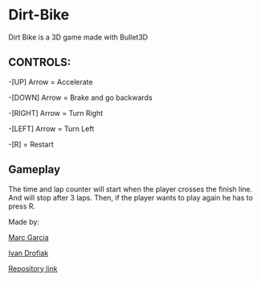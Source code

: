 # Dirt-Bike

Dirt Bike is a 3D game made with Bullet3D

CONTROLS:
--------

 -[UP] Arrow	      = Accelerate

 -[DOWN] Arrow	      = Brake and go backwards

 -[RIGHT] Arrow	      = Turn Right

 -[LEFT] Arrow	      = Turn Left

 -[R]		      = Restart

Gameplay
--------
The time and lap counter will start when the player crosses the finish line.
And will stop after 3 laps. Then, if the player wants to play again he has to press R.

Made by:

[Marc Garcia](https://github.com/MaxitoSama)

[Ivan Drofiak](https://github.com/FurryGhoul)

[Repository link](https://github.com/FurryGhoul/Dirt-Bike)
